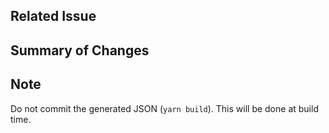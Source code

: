 <!--
## Submitting a Pull Request
We love contributions and appreciate any help you can offer!
-->

## Related Issue
<!-- Include a link to the issue (e.g. Resolves #12) -->

## Summary of Changes
<!-- Briefly summarize the changes made, lists are appreciated, ideally with checklists

1. [x] Thing I fixed
1. [x] Other thing I updated
1. [x] Docs I updated
-->

## Note
Do not commit the generated JSON (`yarn build`).  This will be done at build time.